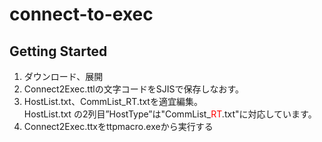 # connect-to-exec

<h2>Getting Started</h2>
<ol>
  <li>ダウンロード、展開</li>
  <li>Connect2Exec.ttlの文字コードをSJISで保存しなおす。</li>
  <li>HostList.txt、CommList_RT.txtを適宜編集。<br>
      HostList.txt の2列目”HostType”は"CommList_<span style="color:red;">RT</span>.txt"に対応しています。</li>
  <li>Connect2Exec.ttxをttpmacro.exeから実行する</li>
</ol>

 
